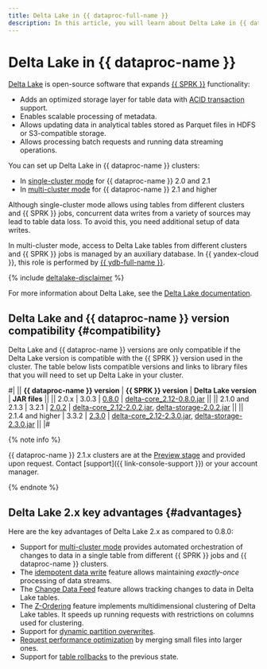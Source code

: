 ```yaml
---
title: Delta Lake in {{ dataproc-full-name }}
description: In this article, you will learn about Delta Lake in {{ dataproc-name }}, discover Delta Lake benefits, and review compatible Delta Lake and {{ dataproc-name }} versions.
---
```


# Delta Lake in {{ dataproc-name }}

[Delta Lake](https://delta.io/) is open-source software that expands [{{ SPRK }}](https://spark.apache.org/) functionality:

* Adds an optimized storage layer for table data with [ACID transaction](https://docs.delta.io/2.0.2/concurrency-control.html) support.
* Enables scalable processing of metadata.
* Allows updating data in analytical tables stored as Parquet files in HDFS or S3-compatible storage.
* Allows processing batch requests and running data streaming operations.

You can set up Delta Lake in {{ dataproc-name }} clusters:

* In [single-cluster mode](../operations/deltalake/one-cluster-mode.md) for {{ dataproc-name }} 2.0 and 2.1
* In [multi-cluster mode](../operations/deltalake/multi-cluster-mode.md) for {{ dataproc-name }} 2.1 and higher

Although single-cluster mode allows using tables from different clusters and {{ SPRK }} jobs, concurrent data writes from a variety of sources may lead to table data loss. To avoid this, you need additional setup of data writes.

In multi-cluster mode, access to Delta Lake tables from different clusters and {{ SPRK }} jobs is managed by an auxiliary database. In {{ yandex-cloud }}, this role is performed by [{{ ydb-full-name }}](../../ydb/index.yaml).


{% include [deltalake-disclaimer](../../_includes/data-processing/deltalake-disclaimer.md) %}


For more information about Delta Lake, see the [Delta Lake documentation](https://docs.delta.io/latest/index.html).

## Delta Lake and {{ dataproc-name }} version compatibility {#compatibility}

Delta Lake and {{ dataproc-name }} versions are only compatible if the Delta Lake version is compatible with the {{ SPRK }} version used in the cluster. The table below lists compatible versions and links to library files that you will need to set up Delta Lake in your cluster.

#|
|| **{{ dataproc-name }} version** | **{{ SPRK }} version** | **Delta Lake version**                                              | **JAR files**                                                                                                         ||
|| 2.0.x                          | 3.0.3                   | [0.8.0](https://github.com/delta-io/delta/releases/tag/v0.8.0)     | [delta-core_2.12-0.8.0.jar](https://repo1.maven.org/maven2/io/delta/delta-core_2.12/0.8.0/delta-core_2.12-0.8.0.jar)  ||
|| 2.1.0 and 2.1.3                  | 3.2.1                   | [2.0.2](https://github.com/delta-io/delta/releases/tag/v2.0.2)     | [delta-core_2.12-2.0.2.jar](https://repo1.maven.org/maven2/io/delta/delta-core_2.12/2.0.2/delta-core_2.12-2.0.2.jar),
[delta-storage-2.0.2.jar](https://repo1.maven.org/maven2/io/delta/delta-storage/2.0.2/delta-storage-2.0.2.jar)        ||
|| 2.1.4 and higher                   | 3.3.2                   | [2.3.0](https://github.com/delta-io/delta/releases/tag/v2.3.0)     | [delta-core_2.12-2.3.0.jar](https://repo1.maven.org/maven2/io/delta/delta-core_2.12/2.3.0/delta-core_2.12-2.3.0.jar),
[delta-storage-2.3.0.jar](https://repo1.maven.org/maven2/io/delta/delta-storage/2.3.0/delta-storage-2.3.0.jar)        ||
|#

{% note info %}

{{ dataproc-name }} 2.1.x clusters are at the [Preview stage](../../overview/concepts/launch-stages.md) and provided upon request. Contact [support]({{ link-console-support }}) or your account manager.

{% endnote %}

## Delta Lake 2.x key advantages {#advantages}

Here are the key advantages of Delta Lake 2.x as compared to 0.8.0:

* Support for [multi-cluster mode](https://docs.delta.io/2.0.2/delta-storage.html#multi-cluster-setup) provides automated orchestration of changes to data in a single table from different {{ SPRK }} jobs and {{ dataproc-name }} clusters.
* The [idempotent data write](https://docs.delta.io/latest/delta-streaming.html#idempotent-table-writes-in-foreachbatch) feature allows maintaining _exactly-once_ processing of data streams.
* The [Change Data Feed](https://docs.delta.io/2.0.2/delta-change-data-feed.html) feature allows tracking changes to data in Delta Lake tables.
* The [Z-Ordering](https://docs.delta.io/2.0.2/optimizations-oss.html#z-ordering-multi-dimensional-clustering) feature implements multidimensional clustering of Delta Lake tables. It speeds up running requests with restrictions on columns used for clustering.
* Support for [dynamic partition overwrites](https://docs.delta.io/2.0.2/delta-batch.html#dynamic-partition-overwrites).
* [Request performance optimization](https://docs.delta.io/2.0.2/optimizations-oss.html#compaction-bin-packing) by merging small files into larger ones.
* Support for [table rollbacks](https://docs.delta.io/2.0.2/delta-utility.html#restore-a-delta-table-to-an-earlier-state) to the previous state.
